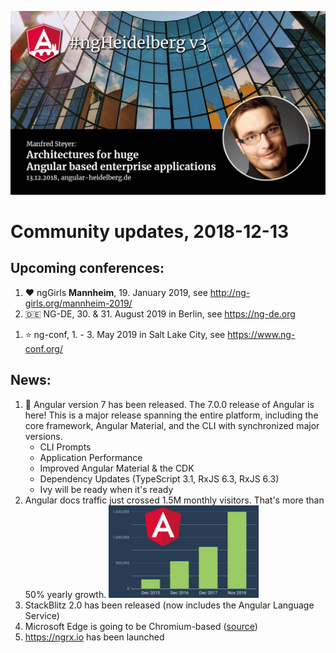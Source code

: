 ![ngHeidelbergv3.jpg](ngHeidelbergv3.jpg)

# Community updates, 2018-12-13

## Upcoming conferences:

1. :heart: ngGirls __Mannheim__, 19. January 2019, see http://ng-girls.org/mannheim-2019/
1. :de: NG-DE, 30. & 31. August 2019 in Berlin, see https://ng-de.org 
<!--1. Angular.Schule 4 days advanced workshop, 18.-21. September 2018 in Heidelberg, see https://angular.schule/schulungen/heidelberg -->
1. :star: ng-conf, 1. - 3. May 2019 in Salt Lake City, see https://www.ng-conf.org/

## News:

1. :rocket: Angular version 7 has been released. The 7.0.0 release of Angular is here! This is a major release spanning the entire platform, including the core framework, Angular Material, and the CLI with synchronized major versions.
   * CLI Prompts
   * Application Performance
   * Improved Angular Material & the CDK
   * Dependency Updates (TypeScript 3.1, RxJS 6.3, RxJS 6.3)
   * Ivy will be ready when it's ready
1. Angular docs traffic just crossed 1.5M monthly visitors. That's more than 50% yearly growth. <img src="ngHeidelbergv3_traffic.jpg" width="50%">
1. StackBlitz 2.0 has been released (now includes the Angular Language Service)
1. Microsoft Edge is going to be Chromium-based ([source](https://blogs.windows.com/windowsexperience/2018/12/06/microsoft-edge-making-the-web-better-through-more-open-source-collaboration/))
1. https://ngrx.io has been launched
